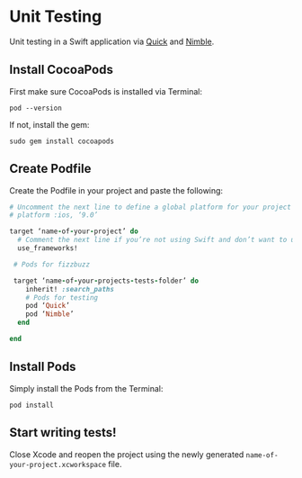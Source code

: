 # Unit Testing

Unit testing in a Swift application via [Quick](https://cocoapods.org/pods/Quick) and [Nimble](https://cocoapods.org/pods/Nimble).

## Install CocoaPods

First make sure CocoaPods is installed via Terminal:

```
pod --version
```

If not, install the gem:

```
sudo gem install cocoapods
```

## Create Podfile

Create the Podfile in your project and paste the following:

```ruby
# Uncomment the next line to define a global platform for your project
# platform :ios, ‘9.0’

target ‘name-of-your-project’ do
  # Comment the next line if you’re not using Swift and don’t want to use dynamic frameworks
  use_frameworks!

 # Pods for fizzbuzz

 target ‘name-of-your-projects-tests-folder’ do
    inherit! :search_paths
    # Pods for testing
    pod ‘Quick’
    pod ‘Nimble’
  end

end
```

## Install Pods

Simply install the Pods from the Terminal:

```
pod install
```

## Start writing tests!

Close Xcode and reopen the project using the newly generated `name-of-your-project.xcworkspace` file.
